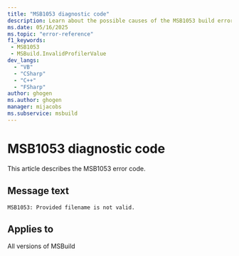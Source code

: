 ```yaml
---
title: "MSB1053 diagnostic code"
description: Learn about the possible causes of the MSB1053 build error, and get troubleshooting tips.
ms.date: 05/16/2025
ms.topic: "error-reference"
f1_keywords:
 - MSB1053
 - MSBuild.InvalidProfilerValue
dev_langs:
  - "VB"
  - "CSharp"
  - "C++"
  - "FSharp"
author: ghogen
ms.author: ghogen
manager: mijacobs
ms.subservice: msbuild
---
```


# MSB1053 diagnostic code

<!-- :::ErrorDefinitionDescription::: -->
<!-- :::editable-content name="introDescription"::: -->
This article describes the MSB1053 error code.
<!-- :::editable-content-end::: -->

## Message text

<!-- :::editable-content name="messageText"::: -->
`MSB1053: Provided filename is not valid.`
<!-- :::editable-content-end::: -->
<!-- MSB1053: Provided filename is not valid. {0} -->

<!-- :::editable-content name="postOutputDescription"::: -->
<!-- :::editable-content-end::: -->
<!-- :::ErrorDefinitionDescription-end::: -->

## Applies to

All versions of MSBuild
